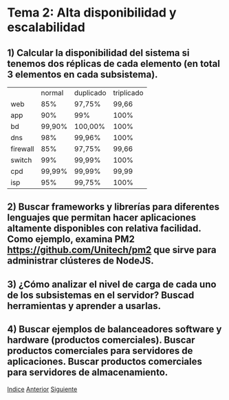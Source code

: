# Tema 2: Alta disponibilidad y escalabilidad
## 1) Calcular la disponibilidad del sistema si tenemos dos réplicas de cada elemento (en total 3 elementos en cada subsistema).

<table>
  <tr>
    <td></td>
    <td>normal</td>
    <td>duplicado</td>
    <td>triplicado</td>
  </tr>
  <tr>
    <td>web</td>
    <td>85%</td>
    <td>97,75%</td>
    <td>99,66</td>
  </tr>
  <tr>
    <td>app</td>
    <td>90%</td>
    <td>99%</td>
    <td>100%</td>
  </tr>
  <tr>
    <td>bd</td>
    <td>99,90%</td>
    <td>100,00%</td>
    <td>100%</td>
  </tr>
  <tr>
    <td>dns</td>
    <td>98%</td>
    <td>99,96%</td>
    <td>100%</td>
  </tr>
  <tr>
    <td>firewall</td>
    <td>85%</td>
    <td>97,75%</td>
    <td>99,66</td>
  </tr>
  <tr>
    <td>switch</td>
    <td>99%</td>
    <td>99,99%</td>
    <td>100%</td>
  </tr>
  <tr>
    <td>cpd</td>
    <td>99,99%</td>
    <td>99,99%</td>
    <td>99,99</td>
  </tr>
  <tr>
    <td>isp</td>
    <td>95%</td>
    <td>99,75%</td>
    <td>100%</td>
  </tr>
</table>

## 2) Buscar frameworks y librerías para diferentes lenguajes que permitan hacer aplicaciones altamente disponibles con relativa facilidad. Como ejemplo, examina PM2 https://github.com/Unitech/pm2 que sirve para administrar clústeres de NodeJS. 

## 3) ¿Cómo analizar el nivel de carga de cada uno de los subsistemas en el servidor? Buscad herramientas y aprender a usarlas. 

## 4) Buscar ejemplos de balanceadores software y hardware (productos comerciales). Buscar productos comerciales para servidores de aplicaciones. Buscar productos comerciales para servidores de almacenamiento. 

[Indice](https://github.com/JoseAdriGP/SWAP-Practicas/blob/master/README.md) [Anterior](https://github.com/JoseAdriGP/SWAP/blob/master/Ejercicios/T1.md) [Siguiente](https://github.com/JoseAdriGP/SWAP/blob/master/Ejercicios/T3.md)
